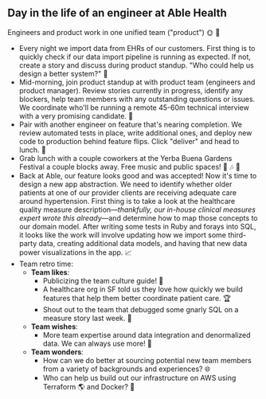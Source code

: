 
## Day in the life of an engineer at Able Health
Engineers and product work in one unified team ("product") :sun_with_face: :new_moon_with_face: 
- Every night we import data from EHRs of our customers. First thing is to quickly check if our data import pipeline is running as expected. If not, create a story and discuss during product standup. "Who could help us design a better system?" :raising_hand:
- Mid-morning, join product standup at with product team (engineers and product manager). Review stories currently in progress, identify any blockers, help team members with any outstanding questions or issues. We coordinate who'll be running a remote 45-60m technical interview with a very promising candidate. :pray:
- Pair with another engineer on feature that's nearing completion. We review automated tests in place, write additional ones, and deploy new code to production behind feature flips. Click "deliver" and head to lunch. :dancer:
- Grab lunch with a couple coworkers at the Yerba Buena Gardens Festival a couple blocks away. Free music and public spaces! :heartbeat: :notes: :deciduous_tree:
- Back at Able, our feature looks good and was accepted! Now it's time to design a new app abstraction. We need to identify whether older patients at one of our provider clients are receiving adequate care around hypertension. First thing is to take a look at the healthcare quality measure description—*thankfully, our in-house clinical measures expert wrote this already*—and determine how to map those concepts to our domain model. After writing some tests in Ruby and forays into SQL, it looks like the work will involve updating how we import some third-party data, creating additional data models, and having that new data power visualizations in the app. :chart_with_upwards_trend:
- Team retro time: 
  * **Team likes**: 
    - Publicizing the team culture guide! :love_letter:
    - A healthcare org in SF told us they love how quickly we build features that help them better coordinate patient care. :trophy:
    - Shout out to the team that debugged some gnarly SQL on a measure story last week. :raised_hands:
  * **Team wishes**: 
    - More team expertise around data integration and denormalized data. We can always use more! :pig:
  * **Team wonders**: 
    - How can we do better at sourcing potential new team members from a variety of backgrounds and experiences? :globe_with_meridians:
    - Who can help us build out our infrastructure on AWS using Terraform :earth_americas: and Docker? :whale:
